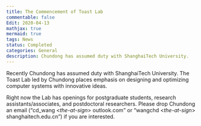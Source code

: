```yaml
---
title: The Commencement of Toast Lab
commentable: false
Edit: 2020-04-13
mathjax: true
mermaid: true
tags: News
status: Completed
categories: General
description: Chundong has assumed duty with ShanghaiTech University.
---
```

<p>Recently Chundong has assumed duty with ShanghaiTech University. The Toast Lab led by Chundong places emphasis on designing and optimizing computer systems with innovative ideas.</p>

<p>Right now the Lab has openings for postgraduate students, research assistants/associates, and postdoctoral researchers. Please drop Chundong an email (<q>cd_wang <<i>the-at-sign</i>> outlook.com</q> or <q>wangchd <<i>the-at-sign</i>> shanghaitech.edu.cn</q>) if you are interested.</p>
